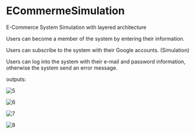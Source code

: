 # ECommermeSimulation
 E-Commerce System Simulation with layered architecture

Users can become a member of the system by entering their information.

Users can subscribe to the system with their Google accounts. (Simulation)

Users can log into the system with their e-mail and password information, otherwise the system send an error message.

outputs:

![5](https://user-images.githubusercontent.com/34512770/117546453-2f668280-b033-11eb-9023-6a9512885ef6.png)

![6](https://user-images.githubusercontent.com/34512770/117546454-2fff1900-b033-11eb-99fc-b2ef3b090d94.png)

![7](https://user-images.githubusercontent.com/34512770/117546455-2fff1900-b033-11eb-96f9-178278a73b4d.png)

![8](https://user-images.githubusercontent.com/34512770/117546457-3097af80-b033-11eb-92e3-9fb94f5eac8a.png)



